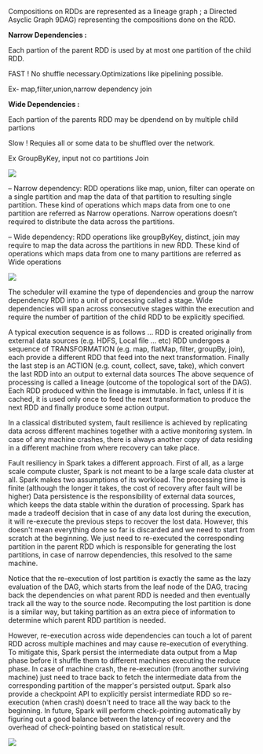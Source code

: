 Compositions on RDDs are represented as a lineage graph ; a Directed Asyclic Graph 9DAG) representing the compositions done on the RDD.

**Narrow Dependencies :**

Each partion of the parent RDD is used by at most one partition of the child RDD.

FAST ! No shuffle necessary.Optimizations like pipelining possible.

Ex-  map,filter,union,narrow dependency join


**Wide Dependencies :**

Each partion of the parents RDD may be dpendend on by multiple child partions

Slow ! Requies  all or some data to be shuffled over the network.


Ex GroupByKey, input not co partitions Join


![](https://4.bp.blogspot.com/-YGgWG0dOd1w/WdBrr-UeclI/AAAAAAAACYs/JpGnsvQuGrEVgWtDPyT4pFUf4BmFFNW_ACLcBGAs/s320/Untitled.png)

– Narrow dependency: RDD operations like map, union, filter can operate on a single partition and map the data of that partition to resulting single partition. These kind of operations which maps data from one to one partition are referred as Narrow operations. Narrow operations doesn’t required to distribute the data across the partitions.

– Wide dependency: RDD operations like groupByKey, distinct, join may require to map the data across the partitions in new RDD. These kind of operations which maps data from one to many partitions are referred as Wide operations


![](https://d26dzxoao6i3hh.cloudfront.net/items/1m0S1m2V0k302D45252Y/Image%202014-04-03%20at%2010.24.16%20nachm..png?v=7bf2cf00)

The scheduler will examine the type of dependencies and group the narrow dependency RDD into a unit of processing called a stage.  Wide dependencies will span across consecutive stages within the execution and require the number of partition of the child RDD to be explicitly specified.

A typical execution sequence is as follows ...
RDD is created originally from external data sources (e.g. HDFS, Local file ... etc)
RDD undergoes a sequence of TRANSFORMATION (e.g. map, flatMap, filter, groupBy, join), each provide a different RDD that feed into the next transformation.
Finally the last step is an ACTION (e.g. count, collect, save, take), which convert the last RDD into an output to external data sources
The above sequence of processing is called a lineage (outcome of the topological sort of the DAG).  Each RDD produced within the lineage is immutable.  In fact, unless if it is cached, it is used only once to feed the next transformation to produce the next RDD and finally produce some action output.

In a classical distributed system, fault resilience is achieved by replicating data across different machines together with a active monitoring system.  In case of any machine crashes, there is always another copy of data residing in a different machine from where recovery can take place. 

Fault resiliency in Spark takes a different approach.  First of all, as a large scale compute cluster, Spark is not meant to be a large scale data cluster at all.  Spark makes two assumptions of its workload.
The processing time is finite (although the longer it takes, the cost of recovery after fault will be higher)
Data persistence is the responsibility of external data sources, which keeps the data stable within the duration of processing.
Spark has made a tradeoff decision that in case of any data lost during the execution, it will re-execute the previous steps to recover the lost data.  However, this doesn't mean everything done so far is discarded and we need to start from scratch at the beginning.  We just need to re-executed the corresponding partition in the parent RDD which is responsible for generating the lost partitions, in case of narrow dependencies, this resolved to the same machine. 

Notice that the re-execution of lost partition is exactly the same as the lazy evaluation of the DAG, which starts from the leaf node of the DAG, tracing back the dependencies on what parent RDD is needed and then eventually track all the way to the source node.  Recomputing the lost partition is done is a similar way, but taking partition as an extra piece of information to determine which parent RDD partition is needed.

However, re-execution across wide dependencies can touch a lot of parent RDD across multiple machines and may cause re-execution of everything. To mitigate this, Spark persist the intermediate data output from a Map phase before it shuffle them to different machines executing the reduce phase.  In case of machine crash, the re-execution (from another surviving machine) just need to trace back to fetch the intermediate data from the corresponding partition of the mapper's persisted output.  Spark also provide a checkpoint API to explicitly persist intermediate RDD so re-execution (when crash) doesn't need to trace all the way back to the beginning.  In future, Spark will perform check-pointing automatically by figuring out a good balance between the latency of recovery and the overhead of check-pointing based on statistical result.


![](http://2.bp.blogspot.com/-5sDP78mSdlw/Ur3szYz1HpI/AAAAAAAABCo/Aak2Xn7TmnI/s400/p2.png)
